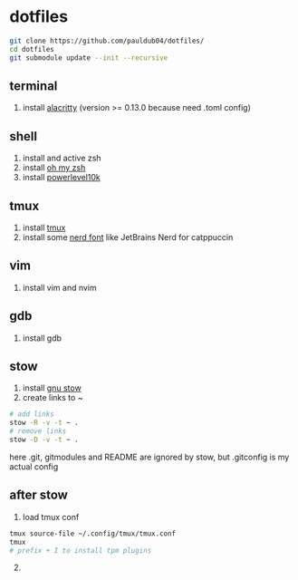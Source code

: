 # dotfiles

```bash
git clone https://github.com/pauldub04/dotfiles/
cd dotfiles
git submodule update --init --recursive
```

## terminal
1) install [alacritty](https://github.com/alacritty/alacritty) (version >= 0.13.0 because need .toml config)

## shell
1) install and active zsh
2) install [oh my zsh](https://ohmyz.sh/)
3) install [powerlevel10k](https://github.com/romkatv/powerlevel10k)

## tmux
1) install [tmux](https://github.com/tmux/tmux)
2) install some [nerd font](https://www.nerdfonts.com/font-downloads) like JetBrains Nerd for catppuccin

## vim
1) install vim and nvim

## gdb
1) install gdb

## stow
1) install [gnu stow](https://www.gnu.org/software/stow/)
2) create links to ~
```bash
# add links
stow -R -v -t ~ .
# remove links
stow -D -v -t ~ .
```
here .git, gitmodules and README are ignored by stow, but .gitconfig is my actual config

## after stow
1) load tmux conf
```bash
tmux source-file ~/.config/tmux/tmux.conf
tmux
# prefix + I to install tpm plugins
```
2) 
